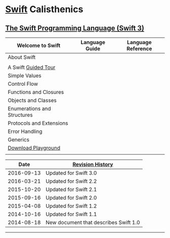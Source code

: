 # [Swift] Calisthenics

## [The Swift Programming Language (Swift 3)][documentation]

| Welcome to Swift | Language Guide | Language Reference |
|---|---|---|
| About Swift                 | | |
|                             | | |
| A Swift [Guided Tour]       | | |
| Simple Values               | | |
| Control Flow                | | |
| Functions and Closures      | | |
| Objects and Classes         | | |
| Enumerations and Structures | | |
| Protocols and Extensions    | | |
| Error Handling              | | |
| Generics                    | | |
| [Download Playground]       | | |
|                             | | |

| Date | [Revision History] |
|---|---|
| 2016-09-13 | Updated for Swift 3.0 |
| 2016-03-21 | Updated for Swift 2.2 |
| 2015-10-20 | Updated for Swift 2.1 |
| 2015-09-16 | Updated for Swift 2.0 |
| 2015-04-08 | Updated for Swift 1.2 |
| 2014-10-16 | Updated for Swift 1.1 |
| 2014-08-18 | New document that describes Swift 1.0 |

---

[Swift]: https://swift.org/

[documentation]: https://developer.apple.com/library/content/documentation/Swift/Conceptual/Swift_Programming_Language/

[Revision History]: https://developer.apple.com/library/content/documentation/Swift/Conceptual/Swift_Programming_Language/RevisionHistory.html

[Guided Tour]: https://developer.apple.com/library/content/documentation/Swift/Conceptual/Swift_Programming_Language/GuidedTour.html

[Download Playground]: https://developer.apple.com/library/content/documentation/Swift/Conceptual/Swift_Programming_Language/GuidedTour.playground.zip
